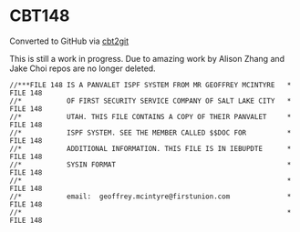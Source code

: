 # CBT148
Converted to GitHub via [cbt2git](https://github.com/wizardofzos/cbt2git)

This is still a work in progress. 
Due to amazing work by Alison Zhang and Jake Choi repos are no longer deleted.

```
//***FILE 148 IS A PANVALET ISPF SYSTEM FROM MR GEOFFREY MCINTYRE   *   FILE 148
//*           OF FIRST SECURITY SERVICE COMPANY OF SALT LAKE CITY   *   FILE 148
//*           UTAH. THIS FILE CONTAINS A COPY OF THEIR PANVALET     *   FILE 148
//*           ISPF SYSTEM. SEE THE MEMBER CALLED $$DOC FOR          *   FILE 148
//*           ADDITIONAL INFORMATION. THIS FILE IS IN IEBUPDTE      *   FILE 148
//*           SYSIN FORMAT                                          *   FILE 148
//*                                                                 *   FILE 148
//*           email:  geoffrey.mcintyre@firstunion.com              *   FILE 148
//*                                                                 *   FILE 148
```
